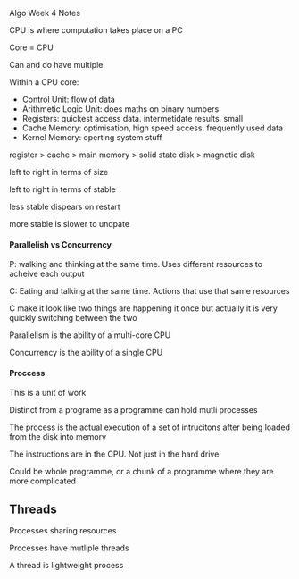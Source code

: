 Algo Week 4 Notes

CPU is where computation takes place on a PC

Core = CPU

Can and do have multiple

Within a CPU core:
 - Control Unit: flow of data
 - Arithmetic Logic Unit: does maths on binary numbers
 - Registers: quickest access data. intermetidate results. small
 - Cache Memory: optimisation, high speed access. frequently used data
 - Kernel Memory: operting system stuff


register > cache > main memory > solid state disk > magnetic disk

left to right in terms of size

left to right in terms of stable 

less stable dispears on restart

more stable is slower to undpate

#### Parallelish vs Concurrency

P: walking and thinking at the same time. Uses different resources to acheive each output

C: Eating and talking at the same time. Actions that use that same resources

C make it look like two things are happening it once but actually it is very quickly switching between the two

Parallelism is the ability of a multi-core CPU

Concurrency is the ability of a single CPU

#### Proccess

This is a unit of work

Distinct from a programe as a programme can hold mutli processes

The process is the actual execution of a set of intrucitons after being loaded from the disk into memory

The instructions are in the CPU. Not just in the hard drive

Could be whole programme, or a chunk of a programme where they are more complicated

 
## Threads

Processes sharing resources

Processes have mutliple threads

A thread is lightweight process


